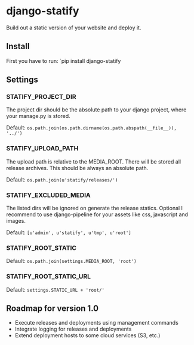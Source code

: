 django-statify
==============

Build out a static version of your website and deploy it.


Install
-------

First you have to run: `pip install django-statify


Settings
--------

### STATIFY_PROJECT_DIR ###

The project dir should be the absolute path to your django project, where your 
manage.py is stored.

Default: `os.path.join(os.path.dirname(os.path.abspath(__file__)), '../')`


### STATIFY_UPLOAD_PATH ###

The upload path is relative to the MEDIA_ROOT. There will be stored all release 
archives. This should be always an absolute path.

Default: `os.path.join(u'statify/releases/')`


### STATIFY_EXCLUDED_MEDIA ###

The listed dirs will be ignored on generate the release statics.
Optional I recommend to use django-pipeline for your assets like css, 
javascript and images.

Default: `[u'admin', u'statify', u'tmp', u'root']`


### STATIFY_ROOT_STATIC ###

Default: `os.path.join(settings.MEDIA_ROOT, 'root')`


### STATIFY_ROOT_STATIC_URL ###

Default: `settings.STATIC_URL + 'root/'`


Roadmap for version 1.0
-----------------------

* Execute releases and deployments using management commands
* Integrate logging for releases and deployments
* Extend deployment hosts to some cloud services (S3, etc.)
